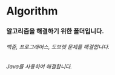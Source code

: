 # Algorithm  
  
### 알고리즘을 해결하기 위한 폴더입니다.  
###### 백준, 프로그래머스, 도브렛 문제를 해결합니다.  
  
  
  
###### Java를 사용하여 해결합니다.
